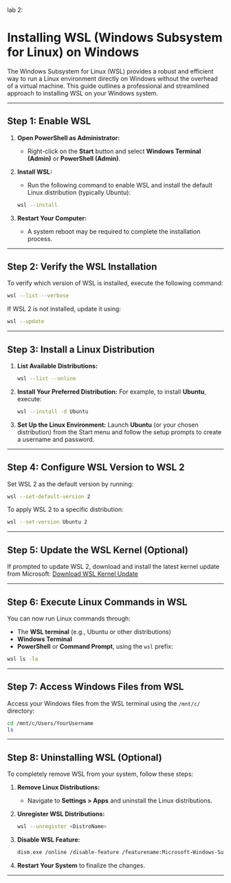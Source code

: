 lab 2:

# **Installing WSL (Windows Subsystem for Linux) on Windows**

The Windows Subsystem for Linux (WSL) provides a robust and efficient way to run a Linux environment directly on Windows without the overhead of a virtual machine. This guide outlines a professional and streamlined approach to installing WSL on your Windows system.

---

## **Step 1: Enable WSL**

1. **Open PowerShell as Administrator:**
   - Right-click on the **Start** button and select **Windows Terminal (Admin)** or **PowerShell (Admin)**.

2. **Install WSL:**
   - Run the following command to enable WSL and install the default Linux distribution (typically Ubuntu):
   ```sh
   wsl --install
   ```

3. **Restart Your Computer:**
   - A system reboot may be required to complete the installation process.

---

## **Step 2: Verify the WSL Installation**

To verify which version of WSL is installed, execute the following command:
```sh
wsl --list --verbose
```

If WSL 2 is not installed, update it using:
```sh
wsl --update
```

---

## **Step 3: Install a Linux Distribution**

1. **List Available Distributions:**
   ```sh
   wsl --list --online
   ```

2. **Install Your Preferred Distribution:**
   For example, to install **Ubuntu**, execute:
   ```sh
   wsl --install -d Ubuntu
   ```

3. **Set Up the Linux Environment:**
   Launch **Ubuntu** (or your chosen distribution) from the Start menu and follow the setup prompts to create a username and password.

---

## **Step 4: Configure WSL Version to WSL 2**

Set WSL 2 as the default version by running:
```sh
wsl --set-default-version 2
```

To apply WSL 2 to a specific distribution:
```sh
wsl --set-version Ubuntu 2
```

---

## **Step 5: Update the WSL Kernel (Optional)**

If prompted to update WSL 2, download and install the latest kernel update from Microsoft:
[Download WSL Kernel Update](https://aka.ms/wsl2kernel)

---

## **Step 6: Execute Linux Commands in WSL**

You can now run Linux commands through:
- The **WSL terminal** (e.g., Ubuntu or other distributions)
- **Windows Terminal**
- **PowerShell** or **Command Prompt**, using the `wsl` prefix:
```sh
wsl ls -la
```

---

## **Step 7: Access Windows Files from WSL**

Access your Windows files from the WSL terminal using the `/mnt/c/` directory:
```sh
cd /mnt/c/Users/YourUsername
ls
```

---

## **Step 8: Uninstalling WSL (Optional)**

To completely remove WSL from your system, follow these steps:

1. **Remove Linux Distributions:**
   - Navigate to **Settings > Apps** and uninstall the Linux distributions.

2. **Unregister WSL Distributions:**
   ```sh
   wsl --unregister <DistroName>
   ```

3. **Disable WSL Feature:**
   ```sh
   dism.exe /online /disable-feature /featurename:Microsoft-Windows-Subsystem-Linux /norestart
   ```

4. **Restart Your System** to finalize the changes.

---
